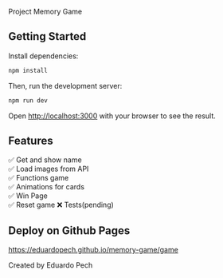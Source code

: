 Project Memory Game

## Getting Started

Install dependencies:

```bash
npm install
```

Then, run the development server:

```bash
npm run dev
```

Open [http://localhost:3000](http://localhost:3000) with your browser to see the result.

## Features

✅ Get and show name \
✅ Load images from API \
✅ Functions game \
✅ Animations for cards \
✅ Win Page \
✅ Reset game
❌ Tests(pending)

## Deploy on Github Pages

https://eduardopech.github.io/memory-game/game

Created by Eduardo Pech
